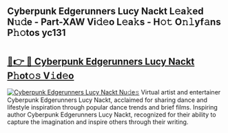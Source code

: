 ## Cyberpunk Edgerunners Lucy Nackt L𝚎a𝚔ed N𝚞𝚍e - Part-XAW Vi𝚍𝚎o L𝚎a𝚔s - H𝚘𝚝 O𝚗𝚕yf𝚊ns P𝚑𝚘tos yc131

# <h2><a href="http://kf2p1m.oniu.top/?m=Cyberpunk+Edgerunners+Lucy+Nackt">🔗👉 🔴 Cyberpunk Edgerunners Lucy Nackt P𝚑ot𝚘𝚜 V𝚒d𝚎o</a></h2>

[![Cyberpunk Edgerunners Lucy Nackt Nu𝚍e𝚜](https://i.imgur.com/0qMVB7G.gif)](http://kf2p1m.oniu.top/?m=Cyberpunk+Edgerunners+Lucy+Nackt)
Virtual artist and entertainer Cyberpunk Edgerunners Lucy Nackt, acclaimed for sharing dance and lifestyle inspiration through popular dance trends and brief films. Inspiring author Cyberpunk Edgerunners Lucy Nackt, recognized for their ability to capture the imagination and inspire others through their writing.  
